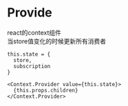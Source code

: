 # Provide
react的context组件  
当store值变化的时候更新所有消费者

```
this.state = {
  store,
  subscription
}

<Context.Provider value={this.state}>
  {this.props.children}
</Context.Provider>
```